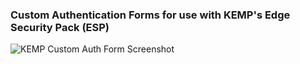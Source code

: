 ### Custom Authentication Forms for use with KEMP's Edge Security Pack (ESP)

![KEMP Custom Auth Form Screenshot](https://i.imgur.com/IXNz0DZ.png)